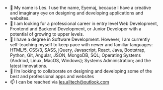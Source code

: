 - 👋 My name is Les. I use the name, Eyemaj, because I have a creative and imaginary eye on designing and developing applications and websites.
- 👀 I am looking for a professional career in entry level Web Development, Frontend and Backend Development, or Junior Developer with a potential of growing to upper levels.
- 🌱 I have a degree in Software Development. However, I am currently self-teaching myself to keep pace with newer and familiar languages: HTML/5, CSS/3, SASS, jQuery, Javascript, React, Java, Bootstrap, Python, Git, Angular, JSON, MongoDB, SQL; Operating Systems (Andriod, Linux, MacOS, Windows); Systems Administration; and the latest innovations. 
- 💞️ I’m looking to collaborate on designing and developing some of the best and professional apps and websites
- 📫 I can be reached via les.alltech@outlook.com

<!---
eyemaj/eyemaj is a ✨ special ✨ repository because its `README.md` (this file) appears on your GitHub profile.
You can click the Preview link to take a look at your changes.
--->
